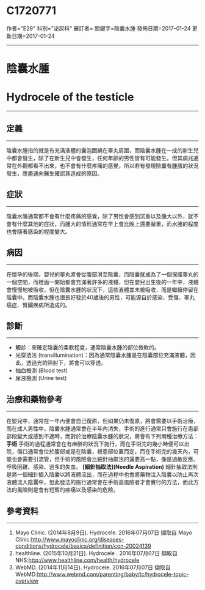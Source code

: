 # C1720771
作者="E29" 
科別="泌尿科"
審訂者=
關鍵字=陰囊水腫
發佈日期=2017-01-24
更新日期=2017-01-24

----------
# 陰囊水腫
# Hydrocele of the testicle
----------
## 定義
----------

陰囊水腫指的就是有充滿液體的囊泡圍繞在睪丸周圍，而陰囊水腫在一成的新生兒中都會發生，除了在新生兒中會發生，任何年齡的男性皆有可能發生。但其病兆通常在外觀都看不出來，也不會有什麼疼痛的感覺，所以若有發現陰囊有腫脹的狀況發生，應盡速向醫生確認其造成的原因。

## 症狀
----------

陰囊水腫通常都不會有什麼疼痛的感覺，除了男性會感到沉重以及腫大以外，就不會有什麼其他的症狀，而腫大的情形通常在早上會比晚上還要嚴重，而水腫的程度也會隨著感染的程度變大。

## 病因
----------

在懷孕的後期，嬰兒的睪丸將會從腹部滑至陰囊，而陰囊就成為了一個保護睪丸的一個空間，而裡面一開始都會充滿著許多的液體，但在嬰兒出生後的一年中，液體會慢慢地被吸收，但在陰囊水腫的狀況下，這些液體並未被吸收，而是繼續停留在陰囊中。而陰囊水腫也很長好發於40歲後的男性，可能源自於感染、受傷、睪丸癌症、腎臟疾病所造成的。

## 診斷
----------
- 觸診：來確定陰囊的柔軟程度，通常陰囊水腫的部位微軟的。
- 光穿透法 (transillumination)：因為通常陰囊水腫是在陰囊部位充滿液體，因此，透過光的照射下，將會可以穿透。
- 抽血檢測 (Blood test)
- 尿液檢測 (Urine test)
## 治療和藥物參考
----------

在嬰兒中，通常在一年內便會自己復原，但如果仍未復原，將會需要以手術治療，而在成人男性中，陰囊水腫通常會在半年內消失，手術的進行通常只會施行在患部部段變大或感到不適時，而對於治療陰囊水腫的狀況，將會有下列兩種治療方法：
**手術**
手術的過程通常會在有麻醉的狀況下施行，而在手術完的幾小時便可以出院，傷口通常會位於腹部或是在陰囊，視患部位置而定，而在手術完的幾天內，可能也會需要引流管，但手術的風險會比細針抽取法的還要高一點，像是過敏反應、呼吸困難、感染、過多的失血。
**[細針抽取法](Needle Aspiration)**
細針抽取法則是將一個細針插入陰囊以將液體流出，而在過程中也會將藥物注入陰囊以防止再次液體流入陰囊中，但此發法的施行通常會在手術高風險者才會實行的方法，而此方法的風險則是會有短暫的疼痛以及感染的危險。

## 參考資料
----------
1. Mayo Clinic. (2014年8月9日). Hydrocele. 2016年07月07日 擷取自 Mayo Clinic:http://www.mayoclinic.org/diseases-conditions/hydrocele/basics/definition/con-20024139
2. healthline. (2015年10月21日). Hydrocele . 2016年07月07日 擷取自 NHS:http://www.healthline.com/health/hydrocele
3. WebMD. (2014年11月14日). Hydrocele. 2016年07月07日 擷取自WebMD:http://www.webmd.com/parenting/baby/tc/hydrocele-topic-overview

